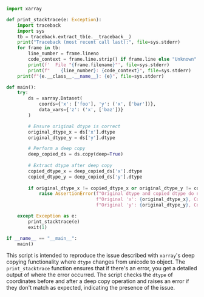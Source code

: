 ```python
import xarray

def print_stacktrace(e: Exception):
    import traceback
    import sys
    tb = traceback.extract_tb(e.__traceback__)
    print("Traceback (most recent call last):", file=sys.stderr)
    for frame in tb:
        line_number = frame.lineno
        code_context = frame.line.strip() if frame.line else "Unknown"
        print(f'  File "{frame.filename}"', file=sys.stderr)
        print(f"    {line_number}: {code_context}", file=sys.stderr)
    print(f"{e.__class__.__name__}: {e}", file=sys.stderr)

def main():
    try:
        ds = xarray.Dataset(
            coords={'x': ['foo'], 'y': ('x', ['bar'])},
            data_vars={'z': ('x', ['baz'])}
        )

        # Ensure original dtype is correct
        original_dtype_x = ds['x'].dtype
        original_dtype_y = ds['y'].dtype

        # Perform a deep copy
        deep_copied_ds = ds.copy(deep=True)
        
        # Extract dtype after deep copy
        copied_dtype_x = deep_copied_ds['x'].dtype
        copied_dtype_y = deep_copied_ds['y'].dtype
        
        if original_dtype_x != copied_dtype_x or original_dtype_y != copied_dtype_y:
            raise AssertionError(f"Original dtype and copied dtype do not match after deep copying!\n"
                                 f"Original 'x': {original_dtype_x}, Copied 'x': {copied_dtype_x}\n"
                                 f"Original 'y': {original_dtype_y}, Copied 'y': {copied_dtype_y}")

    except Exception as e:
        print_stacktrace(e)
        exit(1)

if __name__ == "__main__":
    main()
```

This script is intended to reproduce the issue described with `xarray`'s deep copying functionality where `dtype` changes from unicode to object. The `print_stacktrace` function ensures that if there's an error, you get a detailed output of where the error occurred. The script checks the `dtype` of coordinates before and after a deep copy operation and raises an error if they don't match as expected, indicating the presence of the issue.